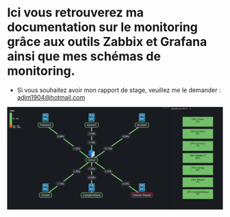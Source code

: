 # Ici vous retrouverez ma documentation sur le monitoring grâce aux outils Zabbix et Grafana ainsi que mes schémas de monitoring.

* Si vous souhaitez avoir mon rapport de stage, veuillez me le demander : adim1904@hotmail.com


![Photo serre](LiensCoeur-Distri.png)
